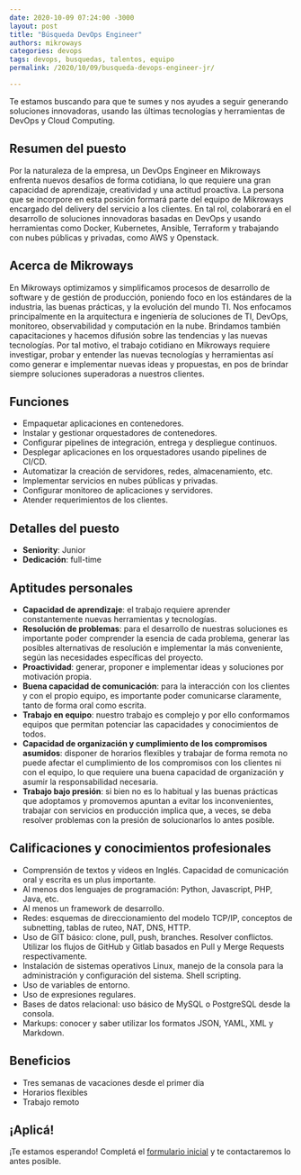 ```yaml
---
date: 2020-10-09 07:24:00 -3000
layout: post
title: "Búsqueda DevOps Engineer"
authors: mikroways
categories: devops
tags: devops, busquedas, talentos, equipo
permalink: /2020/10/09/busqueda-devops-engineer-jr/

---
```


Te estamos buscando para que te sumes y nos ayudes a seguir generando soluciones
innovadoras, usando las últimas tecnologías y herramientas de DevOps y Cloud
Computing.
<!-- more -->

## Resumen del puesto

Por la naturaleza de la empresa, un DevOps Engineer en Mikroways enfrenta nuevos desafíos de forma cotidiana, lo que requiere una gran capacidad de aprendizaje, creatividad y una actitud proactiva.
La persona que se incorpore en esta posición formará parte del equipo de Mikroways encargado del delivery del servicio a los clientes. En tal rol, colaborará en el desarrollo de soluciones innovadoras basadas en DevOps y usando herramientas como Docker, Kubernetes, Ansible, Terraform y trabajando con nubes públicas y privadas, como AWS y Openstack.

## Acerca de Mikroways

En Mikroways optimizamos y simplificamos procesos de desarrollo de software y de gestión de producción, poniendo foco en los estándares de la industria, las buenas prácticas, y la evolución del mundo TI. Nos enfocamos principalmente en la arquitectura e ingeniería de soluciones de TI, DevOps, monitoreo, observabilidad y computación en la nube. Brindamos también capacitaciones y hacemos difusión sobre las tendencias y las nuevas tecnologías.
Por tal motivo, el trabajo cotidiano en Mikroways requiere investigar, probar y entender las nuevas tecnologías y herramientas así como generar e implementar nuevas ideas y propuestas, en pos de brindar siempre soluciones superadoras a nuestros clientes.

## Funciones

* Empaquetar aplicaciones en contenedores.
* Instalar y gestionar orquestadores de contenedores.
* Configurar pipelines de integración, entrega y despliegue continuos.
* Desplegar aplicaciones en los orquestadores usando pipelines de CI/CD.
* Automatizar la creación de servidores, redes, almacenamiento, etc.
* Implementar servicios en nubes públicas y privadas.
* Configurar monitoreo de aplicaciones y servidores.
* Atender requerimientos de los clientes.

## Detalles del puesto

* **Seniority**: Junior
* **Dedicación**: full-time

## Aptitudes personales

* **Capacidad de aprendizaje**: el trabajo requiere aprender constantemente nuevas herramientas y tecnologías.
* **Resolución de problemas**: para el desarrollo de nuestras soluciones es importante poder comprender la esencia de cada problema, generar las posibles alternativas de resolución e implementar la más conveniente, según las necesidades específicas del proyecto.
* **Proactividad**: generar, proponer e implementar ideas y soluciones por motivación propia.
* **Buena capacidad de comunicación**: para la interacción con los clientes y con el propio equipo, es importante poder comunicarse claramente, tanto de forma oral como escrita.
* **Trabajo en equipo**: nuestro trabajo es complejo y por ello conformamos equipos que permitan potenciar las capacidades y conocimientos de todos.
* **Capacidad de organización y cumplimiento de los compromisos asumidos**: disponer de horarios flexibles y trabajar de forma remota no puede afectar el cumplimiento de los compromisos con los clientes ni con el equipo, lo que requiere una buena capacidad de organización y asumir la responsabilidad necesaria.
* **Trabajo bajo presión**: si bien no es lo habitual y las buenas prácticas que adoptamos y promovemos apuntan a evitar los inconvenientes, trabajar con servicios en producción implica que, a veces, se deba resolver problemas con la presión de solucionarlos lo antes posible.

## Calificaciones y conocimientos profesionales

* Comprensión de textos y videos en Inglés. Capacidad de comunicación oral y escrita es un plus importante.
* Al menos dos lenguajes de programación: Python, Javascript, PHP, Java, etc.
* Al menos un framework de desarrollo.
* Redes: esquemas de direccionamiento del modelo TCP/IP, conceptos de subnetting, tablas de ruteo, NAT, DNS, HTTP.
* Uso de GIT básico: clone, pull, push, branches. Resolver conflictos. Utilizar los flujos de GitHub y Gitlab basados en Pull y Merge Requests respectivamente.
* Instalación de sistemas operativos Linux, manejo de la consola para la administración y configuración del sistema. Shell scripting.
* Uso de variables de entorno.
* Uso de expresiones regulares.
* Bases de datos relacional: uso básico de MySQL o PostgreSQL desde la consola.
* Markups: conocer y saber utilizar los formatos JSON, YAML, XML y Markdown.

## Beneficios

* Tres semanas de vacaciones desde el primer día
* Horarios flexibles
* Trabajo remoto

## ¡Aplicá!

¡Te estamos esperando! Completá el [formulario inicial](https://docs.google.com/forms/d/169rhbKAcI-WYxycqjICEJ86wSmIO3VaDioa3yEn6BFQ) y te contactaremos lo antes posible.
